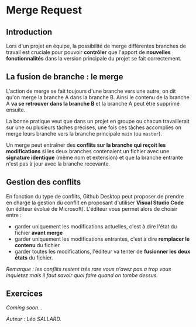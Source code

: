 # Merge Request

## Introduction

Lors d'un projet en équipe, la possibilité de merge différentes branches de travail est cruciale pour pouvoir **contrôler** que l'apport de **nouvelles fonctionnalités** dans la version principale du projet se fait correctement.

## La fusion de branche : le merge

L'action de merge se fait toujours d'une branche vers une autre, on dit qu'on merge la branche A dans la branche B. Ainsi le contenu de la branche A **va se retrouver dans la branche B** et la branche A peut être supprimé ensuite.

La bonne pratique veut que dans un projet en groupe ou chacun travaillerait sur une ou plusieurs tâches précises, une fois ces tâches accomplies on merge leurs branche vers la branche principale `main` (ou `master`).

Un merge peut entraîner des **conflits sur la branche qui reçoit les modifications** si les deux branches contenaient un fichier avec une **signature identique** (même nom et extension) et que la branche entrante n'est pas à jour avec la branche recevante.

## Gestion des conflits

En fonction du type de conflits, Github Desktop peut proposer de prendre en charge la gestion du conflit en proposant d'utiliser **Visual Studio Code** (un éditeur évolué de Microsoft). L'éditeur vous permet alors de choisir entre :

- garder uniquement les modifications actuelles, c'est à dire l'état du fichier **avant merge**
- garder uniquement les modifications entrantes, c'est à dire **remplacer le contenu** du fichier
- garder toutes les modifications, l'éditeur va tenter de **fusionner les deux états** du fichier.

_Remarque : les conflits restent très rare vous n'avez pas a trop vous inquietez mais il faut savoir quoi faire quand on tombe dessus._

## Exercices

_Coming soon..._

_Auteur : Léo SALLARD._
